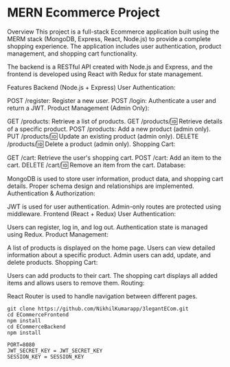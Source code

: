 # MERN Ecommerce Project
Overview
This project is a full-stack Ecommerce application built using the MERM stack (MongoDB, Express, React, Node.js) to provide a complete shopping experience. The application includes user authentication, product management, and shopping cart functionality.

The backend is a RESTful API created with Node.js and Express, and the frontend is developed using React with Redux for state management.

Features
Backend (Node.js + Express)
User Authentication:

POST /register: Register a new user.
POST /login: Authenticate a user and return a JWT.
Product Management (Admin Only):

GET /products: Retrieve a list of products.
GET /products/:id: Retrieve details of a specific product.
POST /products: Add a new product (admin only).
PUT /products/:id: Update an existing product (admin only).
DELETE /products/:id: Delete a product (admin only).
Shopping Cart:

GET /cart: Retrieve the user's shopping cart.
POST /cart: Add an item to the cart.
DELETE /cart/:id: Remove an item from the cart.
Database:

MongoDB is used to store user information, product data, and shopping cart details.
Proper schema design and relationships are implemented.
Authentication & Authorization:

JWT is used for user authentication.
Admin-only routes are protected using middleware.
Frontend (React + Redux)
User Authentication:

Users can register, log in, and log out.
Authentication state is managed using Redux.
Product Management:

A list of products is displayed on the home page.
Users can view detailed information about a specific product.
Admin users can add, update, and delete products.
Shopping Cart:

Users can add products to their cart.
The shopping cart displays all added items and allows users to remove them.
Routing:

React Router is used to handle navigation between different pages.

```
git clone https://github.com/NikhilKumarapp/3legantECom.git
cd ECommerceFrontend
npm install
cd ECommerceBackend
npm install
```

```
PORT=8080
JWT_SECRET_KEY = JWT_SECRET_KEY
SESSION_KEY = SESSION_KEY
```
